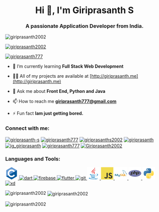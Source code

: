 <h1 align="center">Hi 👋, I'm Giriprasanth S</h1>
<h3 align="center">A passionate Application Developer from India.</h3>

<p align="left"> <img src="https://komarev.com/ghpvc/?username=giriprasanth2002&label=Profile%20views&color=0e75b6&style=flat" alt="giriprasanth2002" /> </p>

<p align="left"> <a href="https://github.com/ryo-ma/github-profile-trophy"><img src="https://github-profile-trophy.vercel.app/?username=giriprasanth2002" alt="giriprasanth2002" /></a> </p>

<p align="left"> <a href="https://twitter.com/giriprasanth777" target="blank"><img src="https://img.shields.io/twitter/follow/giriprasanth777?logo=twitter&style=for-the-badge" alt="giriprasanth777" /></a> </p>

- 🌱 I’m currently learning **Full Stack Web Development**

- 👨‍💻 All of my projects are available at [http://giriprasanth.me](http://giriprasanth.me)

- 💬 Ask me about **Front End, Python and Java**

- 📫 How to reach me **giriprasanth777@gmail.com**

- ⚡ Fun fact **Iam just getting bored.**

<h3 align="left">Connect with me: </h3>
<p align="left">
<a href="https://codepen.io/giriprasanth-s" target="blank"><img align="center" src="https://raw.githubusercontent.com/rahuldkjain/github-profile-readme-generator/master/src/images/icons/Social/codepen.svg" alt="giriprasanth-s" height="30" width="40" /></a>
<a href="https://twitter.com/giriprasanth777" target="blank"><img align="center" src="https://raw.githubusercontent.com/rahuldkjain/github-profile-readme-generator/master/src/images/icons/Social/twitter.svg" alt="giriprasanth777" height="30" width="40" /></a>
<a href="https://linkedin.com/in/giriprasanths2002" target="blank"><img align="center" src="https://raw.githubusercontent.com/rahuldkjain/github-profile-readme-generator/master/src/images/icons/Social/linked-in-alt.svg" alt="giriprasanths2002" height="30" width="40" /></a>
<a href="https://fb.com/giriprasanth" target="blank"><img align="center" src="https://raw.githubusercontent.com/rahuldkjain/github-profile-readme-generator/master/src/images/icons/Social/facebook.svg" alt="giriprasanth" height="30" width="40" /></a>
<a href="https://instagram.com/ig_giriprasanth" target="blank"><img align="center" src="https://raw.githubusercontent.com/rahuldkjain/github-profile-readme-generator/master/src/images/icons/Social/instagram.svg" alt="ig_giriprasanth" height="30" width="40" /></a>
<a href="https://www.hackerearth.com/giriprasanth777" target="blank"><img align="center" src="https://raw.githubusercontent.com/rahuldkjain/github-profile-readme-generator/master/src/images/icons/Social/hackerearth.svg" alt="giriprasanth777" height="30" width="40" /></a>
<a href="https://discord.gg/Giriprasanth2002" target="blank"><img align="center" src="https://raw.githubusercontent.com/rahuldkjain/github-profile-readme-generator/master/src/images/icons/Social/discord.svg" alt="Giriprasanth2002" height="30" width="40" /></a>
</p>

<h3 align="left">Languages and Tools: </h3>
<p align="left"> <a href="https://www.cprogramming.com/" target="_blank" rel="noreferrer"> <img src="https://raw.githubusercontent.com/devicons/devicon/master/icons/c/c-original.svg" alt="c" width="40" height="40"/> </a> <a href="https://dart.dev" target="_blank" rel="noreferrer"> <img src="https://www.vectorlogo.zone/logos/dartlang/dartlang-icon.svg" alt="dart" width="40" height="40"/> </a> <a href="https://firebase.google.com/" target="_blank" rel="noreferrer"> <img src="https://www.vectorlogo.zone/logos/firebase/firebase-icon.svg" alt="firebase" width="40" height="40"/> </a> <a href="https://flutter.dev" target="_blank" rel="noreferrer"> <img src="https://www.vectorlogo.zone/logos/flutterio/flutterio-icon.svg" alt="flutter" width="40" height="40"/> </a> <a href="https://git-scm.com/" target="_blank" rel="noreferrer"> <img src="https://www.vectorlogo.zone/logos/git-scm/git-scm-icon.svg" alt="git" width="40" height="40"/> </a> <a href="https://www.java.com" target="_blank" rel="noreferrer"> <img src="https://raw.githubusercontent.com/devicons/devicon/master/icons/java/java-original.svg" alt="java" width="40" height="40"/> </a> <a href="https://developer.mozilla.org/en-US/docs/Web/JavaScript" target="_blank" rel="noreferrer"> <img src="https://raw.githubusercontent.com/devicons/devicon/master/icons/javascript/javascript-original.svg" alt="javascript" width="40" height="40"/> </a> <a href="https://www.mysql.com/" target="_blank" rel="noreferrer"> <img src="https://raw.githubusercontent.com/devicons/devicon/master/icons/mysql/mysql-original-wordmark.svg" alt="mysql" width="40" height="40"/> </a> <a href="https://www.php.net" target="_blank" rel="noreferrer"> <img src="https://raw.githubusercontent.com/devicons/devicon/master/icons/php/php-original.svg" alt="php" width="40" height="40"/> </a> <a href="https://www.python.org" target="_blank" rel="noreferrer"> <img src="https://raw.githubusercontent.com/devicons/devicon/master/icons/python/python-original.svg" alt="python" width="40" height="40"/> </a> <a href="https://www.adobe.com/products/xd.html" target="_blank" rel="noreferrer"> <img src="https://cdn.worldvectorlogo.com/logos/adobe-xd.svg" alt="xd" width="40" height="40"/> </a> </p>

<p><img align="left" src="https://github-readme-stats.vercel.app/api/top-langs?username=giriprasanth2002&show_icons=true&locale=en&layout=compact" alt="giriprasanth2002" /></p>

<p>&nbsp;<img align="center" src="https://github-readme-stats.vercel.app/api?username=giriprasanth2002&show_icons=true&locale=en" alt="giriprasanth2002" /></p>

<p><img align="center" src="https://github-readme-streak-stats.herokuapp.com/?user=giriprasanth2002&" alt="giriprasanth2002" /></p>
